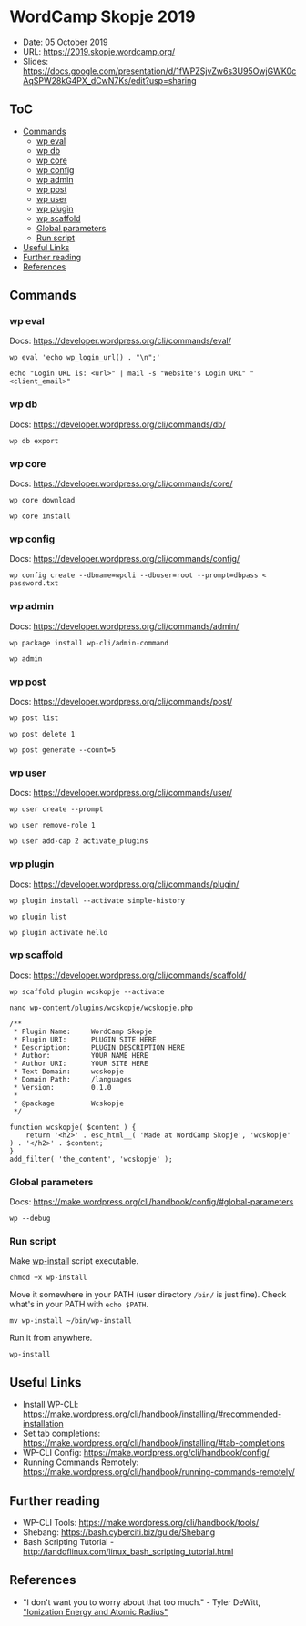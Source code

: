 # WordCamp Skopje 2019

- Date: 05 October 2019
- URL: https://2019.skopje.wordcamp.org/
- Slides: https://docs.google.com/presentation/d/1fWPZSjvZw6s3U95OwjGWK0cAqSPW28kG4PX_dCwN7Ks/edit?usp=sharing

## ToC

- [Commands](#commands)
  - [wp eval](#wp-eval)
  - [wp db](#wp-db)
  - [wp core](#wp-core)
  - [wp config](#wp-config)
  - [wp admin](#wp-admin)
  - [wp post](#wp-post)
  - [wp user](#wp-user)
  - [wp plugin](#wp-plugin)
  - [wp scaffold](#wp-scaffold)
  - [Global parameters](#global-parameters)
  - [Run script](#run-script)
- [Useful Links](#useful-links)
- [Further reading](#further-reading)
- [References](#references)

## Commands

### wp eval

Docs: https://developer.wordpress.org/cli/commands/eval/

```
wp eval 'echo wp_login_url() . "\n";'
```

```
echo "Login URL is: <url>" | mail -s "Website's Login URL" "<client_email>"
```

### wp db

Docs: https://developer.wordpress.org/cli/commands/db/

```
wp db export
```

### wp core

Docs: https://developer.wordpress.org/cli/commands/core/

```
wp core download
```

```
wp core install
```

### wp config

Docs: https://developer.wordpress.org/cli/commands/config/

```
wp config create --dbname=wpcli --dbuser=root --prompt=dbpass < password.txt
```

### wp admin

Docs: https://developer.wordpress.org/cli/commands/admin/

```
wp package install wp-cli/admin-command
```

```
wp admin
```

### wp post

Docs: https://developer.wordpress.org/cli/commands/post/

```
wp post list
```

```
wp post delete 1
```

```
wp post generate --count=5
```

### wp user

Docs: https://developer.wordpress.org/cli/commands/user/

```
wp user create --prompt
```

```
wp user remove-role 1
```

```
wp user add-cap 2 activate_plugins
```

### wp plugin

Docs: https://developer.wordpress.org/cli/commands/plugin/

```
wp plugin install --activate simple-history
```

```
wp plugin list
```

```
wp plugin activate hello
```

### wp scaffold

Docs: https://developer.wordpress.org/cli/commands/scaffold/

```
wp scaffold plugin wcskopje --activate
```

```
nano wp-content/plugins/wcskopje/wcskopje.php
```

```
/**
 * Plugin Name:     WordCamp Skopje
 * Plugin URI:      PLUGIN SITE HERE
 * Description:     PLUGIN DESCRIPTION HERE
 * Author:          YOUR NAME HERE
 * Author URI:      YOUR SITE HERE
 * Text Domain:     wcskopje
 * Domain Path:     /languages
 * Version:         0.1.0
 *
 * @package         Wcskopje
 */

function wcskopje( $content ) {
    return '<h2>' . esc_html__( 'Made at WordCamp Skopje', 'wcskopje' ) . '</h2>' . $content;
}
add_filter( 'the_content', 'wcskopje' );
```

### Global parameters

Docs: https://make.wordpress.org/cli/handbook/config/#global-parameters

```
wp --debug
```

### Run script

Make [wp-install](wp-install) script executable.

```
chmod +x wp-install
```

Move it somewhere in your PATH (user directory `/bin/` is just fine). Check what's in your PATH with `echo $PATH`.

```
mv wp-install ~/bin/wp-install
```

Run it from anywhere.

```
wp-install
```

## Useful Links

- Install WP-CLI: https://make.wordpress.org/cli/handbook/installing/#recommended-installation
- Set tab completions: https://make.wordpress.org/cli/handbook/installing/#tab-completions
- WP-CLI Config: https://make.wordpress.org/cli/handbook/config/
- Running Commands Remotely: https://make.wordpress.org/cli/handbook/running-commands-remotely/

## Further reading

- WP-CLI Tools: https://make.wordpress.org/cli/handbook/tools/
- Shebang: https://bash.cyberciti.biz/guide/Shebang
- Bash Scripting Tutorial - http://landoflinux.com/linux_bash_scripting_tutorial.html

## References

- "I don't want you to worry about that too much." - Tyler DeWitt, ["Ionization Energy and Atomic Radius"](https://youtu.be/Mmti4kKDcqA?t=14)
